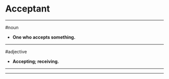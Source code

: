 # Acceptant
---
#noun
- **One who accepts something.**
---
#adjective
- **Accepting; receiving.**
---
---

